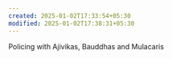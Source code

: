 ```yaml
---
created: 2025-01-02T17:33:54+05:30
modified: 2025-01-02T17:38:31+05:30
---
```


Policing with Ajivikas, Bauddhas and Mulacaris

